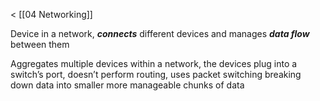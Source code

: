 < [[04 Networking]]

Device in a network, ***connects*** different devices and manages ***data flow*** between them

Aggregates multiple devices within a network, the devices plug into a switch’s port, doesn’t perform routing, uses packet switching breaking down data into smaller more manageable chunks of data
